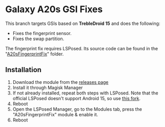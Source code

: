 # Galaxy A20s GSI Fixes
This branch targets GSIs based on **TrebleDroid 15** and does the following:
* Fixes the fingerprint sensor.
* Fixes the swap partition.

The fingerprint fix requires LSPosed. Its source code can be found in the "[A20sFingerprintFix](./A20sFingerprintFix/)" folder.

## Installation
1. Download the module from the [releases page](https://github.com/GalaxyA20s/GSI-Fixes/releases)
2. Install it through  Magisk Manager
3. If not already installed, repeat both steps with LSPosed. Note that the official LSPosed doesn't support Android 15, so use [this fork]((https://github.com/JingMatrix/LSPosed/releases)).
4. Reboot
5. Open the LSPosed Manager, go to the Modules tab, press the "A20sFingerprintFix" module & enable it.
6. Reboot